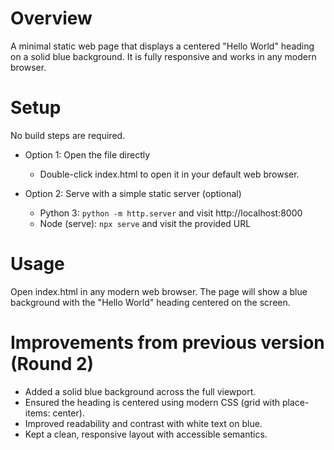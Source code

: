# Overview
A minimal static web page that displays a centered "Hello World" heading on a solid blue background. It is fully responsive and works in any modern browser.

# Setup
No build steps are required.

- Option 1: Open the file directly
  - Double-click index.html to open it in your default web browser.

- Option 2: Serve with a simple static server (optional)
  - Python 3: `python -m http.server` and visit http://localhost:8000
  - Node (serve): `npx serve` and visit the provided URL

# Usage
Open index.html in any modern web browser. The page will show a blue background with the "Hello World" heading centered on the screen.

# Improvements from previous version (Round 2)
- Added a solid blue background across the full viewport.
- Ensured the heading is centered using modern CSS (grid with place-items: center).
- Improved readability and contrast with white text on blue.
- Kept a clean, responsive layout with accessible semantics.